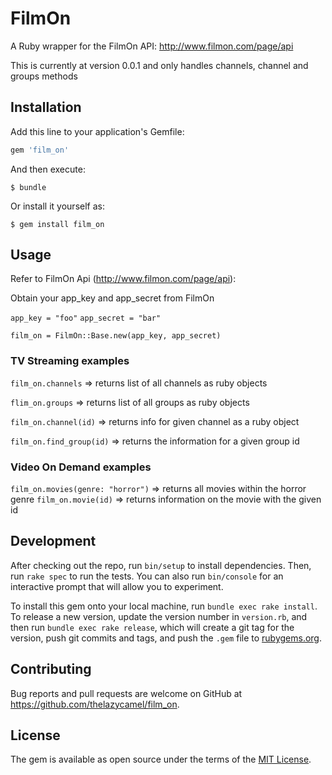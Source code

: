 # FilmOn

A Ruby wrapper for the FilmOn API: http://www.filmon.com/page/api

This is currently at version 0.0.1 and only handles channels, channel
and groups methods


## Installation

Add this line to your application's Gemfile:

```ruby
gem 'film_on'
```

And then execute:

    $ bundle

Or install it yourself as:

    $ gem install film_on

## Usage

Refer to FilmOn Api (http://www.filmon.com/page/api):

Obtain your app_key and app_secret from FilmOn 

`app_key = "foo"`
`app_secret = "bar"`

`film_on = FilmOn::Base.new(app_key, app_secret)`

### TV Streaming examples

`film_on.channels` => returns list of all channels as ruby objects

`flim_on.groups` => returns list of all groups as ruby objects

`film_on.channel(id)` => returns info for given channel as a ruby object

`film_on.find_group(id)` => returns the information for a given group id

### Video On Demand examples

`film_on.movies(genre: "horror")` => returns all movies within the horror genre
`film_on.movie(id)` => returns information on the movie with the given id

## Development

After checking out the repo, run `bin/setup` to install dependencies. Then, run `rake spec` to run the tests. You can also run `bin/console` for an interactive prompt that will allow you to experiment.

To install this gem onto your local machine, run `bundle exec rake install`. To release a new version, update the version number in `version.rb`, and then run `bundle exec rake release`, which will create a git tag for the version, push git commits and tags, and push the `.gem` file to [rubygems.org](https://rubygems.org).

## Contributing

Bug reports and pull requests are welcome on GitHub at https://github.com/thelazycamel/film_on.


## License

The gem is available as open source under the terms of the [MIT License](http://opensource.org/licenses/MIT).

